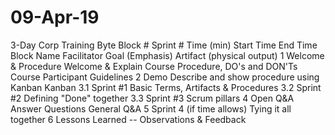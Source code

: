 # 09-Apr-19
3-Day Corp Training Byte
Block # Sprint # Time (min) Start Time End Time Block Name Facilitator Goal (Emphasis) Artifact (physical output)
1 Welcome & Procedure Welcome & Explain Course Procedure, DO's and DON'Ts Course Participant Guidelines
2 Demo Describe and show procedure using Kanban Kanban
3.1 Sprint #1 Basic Terms, Artifacts & Procedures
3.2 Sprint #2 Defining "Done" together
3.3 Sprint #3 Scrum pillars
4 Open Q&A Answer Questions General Q&A
5 Sprint 4 (if time allows) Tying it all together
6 Lessons Learned -- Observations & Feedback
